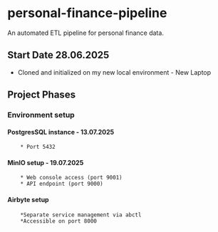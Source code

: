 # personal-finance-pipeline
An automated ETL pipeline for personal finance data.

## Start Date 28.06.2025
- Cloned and initialized on my new local environment - New Laptop
## Project Phases 
### Environment setup  
#### PostgresSQL instance - 13.07.2025
        * Port 5432
#### MinIO setup  - 19.07.2025
        * Web console access (port 9001)
        * API endpoint (port 9000)
#### Airbyte setup
        *Separate service management via abctl
        *Accessible on port 8000